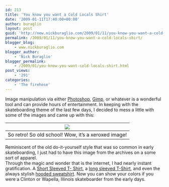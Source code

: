 ```yaml
---
id: 213
title: 'You know you want a Cold Locals Shirt'
date: '2009-01-11T17:40:00+00:00'
author: buraglio
layout: post
guid: 'http://new.nickburaglio.com/2009/01/11/you-know-you-want-a-cold-locals-shirt/'
permalink: /2009/01/11/you-know-you-want-a-cold-locals-shirt/
blogger_blog:
    - www.nickburaglio.com
blogger_author:
    - 'Nick Buraglio'
blogger_permalink:
    - /2009/01/you-know-you-want-cold-locals-shirt.html
post_views:
    - '291'
categories:
    - 'The firehose'
---
```


Image manipulation via either [Photoshop](http://www.adobe.com/products/photoshop/compare/), [Gimp](http://www.gimp.org/), or whatever is a wonderful tool and can provide hours of entertainment. In keeping with the skateboarding theme of the last few days, I decided to mess a little with some of the images and came up with this:

| [![](http://image.spreadshirt.com/image-server/image/composition/4309699/view/1/producttypecolor/1/type/png/width/280/height/280/cold-locals-tee_design.png)](http://image.spreadshirt.com/image-server/image/composition/4309699/view/1/producttypecolor/1/type/png/width/280/height/280/cold-locals-tee_design.png) |
|---|
| <span>So retro! So old school! Wow, it’s a xeroxed image!</span> |

Reminiscent of the old do-it-yourself style that was so common in early skateboarding, I just had to have this image from the archives on a some sort of apparel.  
Through the magic and wonder that is the internet, I had nearly instant gratification. A [Short Sleeved T- Shirt](http://tinyurl.com/87fo5d), a [long sleeved T-Shirt](http://tinyurl.com/a9cwbu), and even the always stylish [hooded sweatshirt](http://tinyurl.com/8gn979). Now you can show your colors if you were a Clinton or Wapella, Illinois skateboarder from the early days.